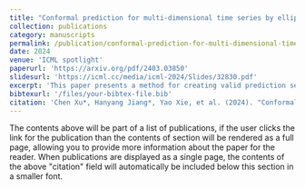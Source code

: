 ```yaml
---
title: "Conformal prediction for multi-dimensional time series by ellipsoidal sets"
collection: publications
category: manuscripts
permalink: /publication/conformal-prediction-for-multi-dimensional-time-series
date: 2024
venue: 'ICML spotlight'
paperurl: 'https://arxiv.org/pdf/2403.03850'
slidesurl: 'https://icml.cc/media/icml-2024/Slides/32830.pdf'
excerpt: 'This paper presents a method for creating valid prediction sets for multi-dimensional time series, focusing on improving efficiency and coverage.'
bibtexurl: '/files/your-bibtex-file.bib'
citation: 'Chen Xu*, Hanyang Jiang*, Yao Xie, et al. (2024). "Conformal prediction for multi-dimensional time series by ellipsoidal sets." *ICML Spotlight*.'
---
```

The contents above will be part of a list of publications, if the user clicks the link for the publication than the contents of section will be rendered as a full page, allowing you to provide more information about the paper for the reader. When publications are displayed as a single page, the contents of the above "citation" field will automatically be included below this section in a smaller font.
